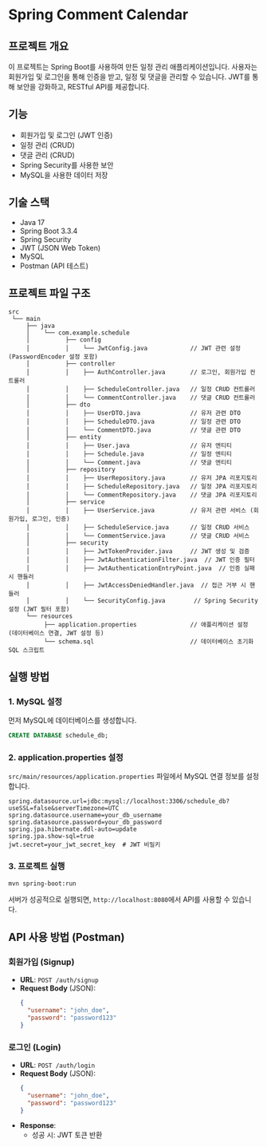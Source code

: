 # Spring Comment Calendar

## 프로젝트 개요
이 프로젝트는 Spring Boot를 사용하여 만든 일정 관리 애플리케이션입니다. 사용자는 회원가입 및 로그인을 통해 인증을 받고, 일정 및 댓글을 관리할 수 있습니다. JWT를 통해 보안을 강화하고, RESTful API를 제공합니다.

## 기능
- 회원가입 및 로그인 (JWT 인증)
- 일정 관리 (CRUD)
- 댓글 관리 (CRUD)
- Spring Security를 사용한 보안
- MySQL을 사용한 데이터 저장

## 기술 스택
- Java 17
- Spring Boot 3.3.4
- Spring Security
- JWT (JSON Web Token)
- MySQL
- Postman (API 테스트)

## 프로젝트 파일 구조

```
src
 └── main
     ├── java
     │    └── com.example.schedule
     │          ├── config
     │          │    └── JwtConfig.java            // JWT 관련 설정 (PasswordEncoder 설정 포함)
     │          ├── controller
     │          │    ├── AuthController.java       // 로그인, 회원가입 컨트롤러
     │          │    ├── ScheduleController.java   // 일정 CRUD 컨트롤러
     │          │    └── CommentController.java    // 댓글 CRUD 컨트롤러
     │          ├── dto
     │          │    ├── UserDTO.java              // 유저 관련 DTO
     │          │    ├── ScheduleDTO.java          // 일정 관련 DTO
     │          │    └── CommentDTO.java           // 댓글 관련 DTO
     │          ├── entity
     │          │    ├── User.java                 // 유저 엔티티
     │          │    ├── Schedule.java             // 일정 엔티티
     │          │    └── Comment.java              // 댓글 엔티티
     │          ├── repository
     │          │    ├── UserRepository.java       // 유저 JPA 리포지토리
     │          │    ├── ScheduleRepository.java   // 일정 JPA 리포지토리
     │          │    └── CommentRepository.java    // 댓글 JPA 리포지토리
     │          ├── service
     │          │    ├── UserService.java          // 유저 관련 서비스 (회원가입, 로그인, 인증)
     │          │    ├── ScheduleService.java      // 일정 CRUD 서비스
     │          │    └── CommentService.java       // 댓글 CRUD 서비스
     │          ├── security
     │          │    ├── JwtTokenProvider.java     // JWT 생성 및 검증
     │          │    ├── JwtAuthenticationFilter.java  // JWT 인증 필터
     │          │    ├── JwtAuthenticationEntryPoint.java  // 인증 실패 시 핸들러
     │          │    ├── JwtAccessDeniedHandler.java  // 접근 거부 시 핸들러
     │          │    └── SecurityConfig.java        // Spring Security 설정 (JWT 필터 포함)
     └── resources
          ├── application.properties               // 애플리케이션 설정 (데이터베이스 연결, JWT 설정 등)
          └── schema.sql                           // 데이터베이스 초기화 SQL 스크립트

```

## 실행 방법

### 1. MySQL 설정
먼저 MySQL에 데이터베이스를 생성합니다.

```sql
CREATE DATABASE schedule_db;
```

### 2. application.properties 설정
`src/main/resources/application.properties` 파일에서 MySQL 연결 정보를 설정합니다.

```properties
spring.datasource.url=jdbc:mysql://localhost:3306/schedule_db?useSSL=false&serverTimezone=UTC
spring.datasource.username=your_db_username
spring.datasource.password=your_db_password
spring.jpa.hibernate.ddl-auto=update
spring.jpa.show-sql=true
jwt.secret=your_jwt_secret_key  # JWT 비밀키
```

### 3. 프로젝트 실행
```bash
mvn spring-boot:run
```

서버가 성공적으로 실행되면, `http://localhost:8080`에서 API를 사용할 수 있습니다.

## API 사용 방법 (Postman)

### 회원가입 (Signup)
- **URL**: `POST /auth/signup`
- **Request Body** (JSON):
  ```json
  {
    "username": "john_doe",
    "password": "password123"
  }
  ```

### 로그인 (Login)
- **URL**: `POST /auth/login`
- **Request Body** (JSON):
  ```json
  {
    "username": "john_doe",
    "password": "password123"
  }
  ```
- **Response**:
  - 성공 시: JWT 토큰 반환

